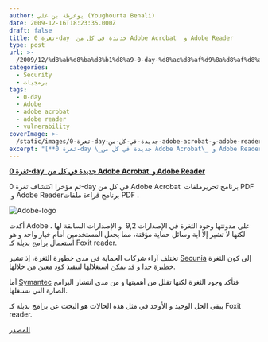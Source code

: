 ```yaml
---
author: يوغرطة بن علي (Youghourta Benali)
date: 2009-12-16T18:23:35.000Z
draft: false
title: ثغرة 0-day  جديدة في كل من Adobe Acrobat  و Adobe Reader
type: post
url: >-
  /2009/12/%d8%ab%d8%ba%d8%b1%d8%a9-0-day-%d8%ac%d8%af%d9%8a%d8%af%d8%a9-%d9%81%d9%8a-%d9%83%d9%84-%d9%85%d9%86-adobe-acrobat-%d9%88-adobe-reader/
categories:
  - Security
  - برمجيات
tags:
  - 0-day
  - Adobe
  - adobe acrobat
  - adobe reader
  - vulnerability
coverImage: >-
  /static/images/ثغرة-0-day-جديدة-في-كل-من-adobe-acrobat-و-adobe-reader/Adobe-logo.png
excerpt: "[**ثغرة 0-day \_جديدة في كل من Adobe Acrobat\_ و Adobe Reader**](https://www.it-scoop.com/2009/12/%d8%ab%d8%ba%d8%b1%d8%a9-0-day-%d8%ac%d8%af%d9%8a%d8%af%d8%a9-%d9%81%d9%8a-%d9%83%d9%84-%d9%85%d9%86-adobe-acrobat-%d9%88-adobe-reader/)\n\nتم مؤخرا اكتشاف ثغرة 0-day في كل من Adobe Acrobat\_ برنامج تحريرملفات PDF \_و Adobe Readerبرنامج قراءة ملفات PDF .\n\n![Adobe-logo](/static/images/ثغرة-0-day-جديدة-في-كل-من-adobe-acrobat-و-adobe-reader/Adobe-logo.png)\n\nأكدت Adobe على مدونتها وجود الثغرة في الإصدارات 9,2\_ و الإصدارات"
---
```

[**ثغرة 0-day  جديدة في كل من Adobe Acrobat  و Adobe Reader**](https://www.it-scoop.com/2009/12/%d8%ab%d8%ba%d8%b1%d8%a9-0-day-%d8%ac%d8%af%d9%8a%d8%af%d8%a9-%d9%81%d9%8a-%d9%83%d9%84-%d9%85%d9%86-adobe-acrobat-%d9%88-adobe-reader/)

تم مؤخرا اكتشاف ثغرة 0-day في كل من Adobe Acrobat  برنامج تحريرملفات PDF  و Adobe Readerبرنامج قراءة ملفات PDF .

![Adobe-logo](/static/images/ثغرة-0-day-جديدة-في-كل-من-adobe-acrobat-و-adobe-reader/Adobe-logo.png)

أكدت Adobe على مدونتها وجود الثغرة في الإصدارات 9,2  و الإصدارات السابقة لها ، لكنها لا تشير إلا أية وسائل حماية مؤقتة، مما يجعل المستخدمين أمام خيار واحد و هو استعمال برامج بديلة كـ Foxit reader.

تختلف آراء شركات الحماية في مدى خطورة الثغرة، إذ تشير [Secunia](http://secunia.com/advisories/37690/) إلى كون الثغرة خطيرة جدا و قد يمكن استغلالها لتنفيذ كود معين من خلالها.

أما [Symantec](http://www.symantec.com/connect/blogs/zero-day-xmas-present) فتأكد وجود الثغرة لكنها تقلل من أهميتها و من مدى انتشار البرامج الضارة التي تستغلها.

يبقى الحل الوحيد و الأوحد في مثل هذه الحالات هو البحث عن برامج بديلة كـ Foxit reader.

[المصدر](http://blogs.adobe.com/psirt/2009/12/new_adobe_reader_and_acrobat_v.html)
